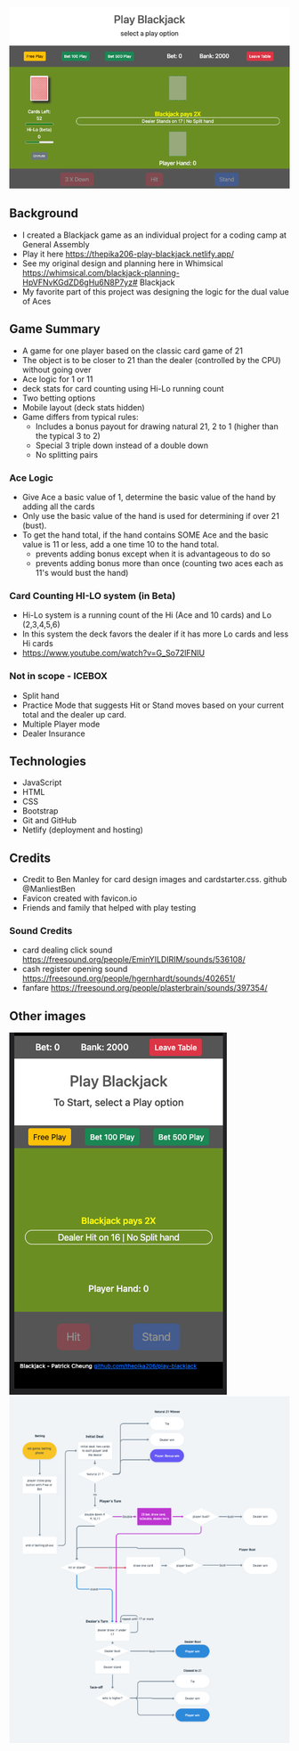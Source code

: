 ![Alt text](./images/screen-shots/game-image-1.png?raw=true "image captured from game")

## Background
- I created a Blackjack game as an individual project for a coding camp at General Assembly
- Play it here https://thepika206-play-blackjack.netlify.app/
- See my original design and planning here in Whimsical https://whimsical.com/blackjack-planning-HpVFNvKGdZD6gHu6N8P7yz# Blackjack
- My favorite part of this project was designing the logic for the dual value of Aces

  
## Game Summary
- A game for one player based on the classic card game of 21
- The object is to be closer to 21 than the dealer (controlled by the CPU) without going over
- Ace logic for 1 or 11
- deck stats for card counting using Hi-Lo running count
- Two betting options
- Mobile layout (deck stats hidden)
- Game differs from typical rules:
  - Includes a bonus payout for drawing natural 21, 2 to 1 (higher than the typical 3 to 2)
  - Special 3 triple down instead of a double down
  - No splitting pairs

### Ace Logic
- Give Ace a basic value of 1, determine the basic value of the hand by adding all the cards
- Only use the basic value of the hand is used for determining if over 21 (bust).
- To get the hand total, if the hand contains SOME Ace and the basic value is 11 or less, add a one time 10 to the hand total.  
  - prevents adding bonus except when it is advantageous to do so
  - prevents adding bonus more than once (counting two aces each as 11's would bust the hand)

### Card Counting HI-LO system (in Beta)
- Hi-Lo system is a running count of the Hi (Ace and 10 cards) and Lo (2,3,4,5,6)
- In this system the deck favors the dealer if it has more Lo cards and less Hi cards
- https://www.youtube.com/watch?v=G_So72lFNIU

### Not in scope - ICEBOX
- Split hand
- Practice Mode that suggests Hit or Stand moves based on your current total and the dealer up card.
- Multiple Player mode
- Dealer Insurance

## Technologies
- JavaScript
- HTML
- CSS
- Bootstrap
- Git and GitHub
- Netlify (deployment and hosting)

## Credits
- Credit to Ben Manley for card design images and cardstarter.css.   github @ManliestBen
- Favicon created with favicon.io
- Friends and family that helped with play testing
### Sound Credits
  - card dealing click sound https://freesound.org/people/EminYILDIRIM/sounds/536108/
  - cash register opening sound https://freesound.org/people/hgernhardt/sounds/402651/
  - fanfare https://freesound.org/people/plasterbrain/sounds/397354/

## Other images
![Alt text](./images/screen-shots/game-image-2.png?raw=true "image captured from game")
![Alt text](./images/screen-shots/game-flow.png?raw=true "image captured from game")